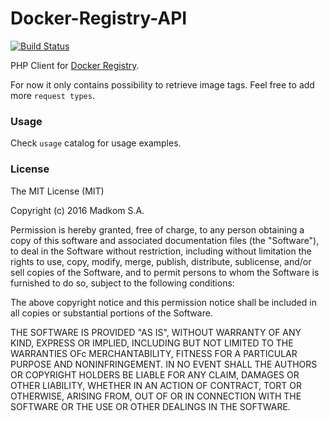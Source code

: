 # Docker-Registry-API    
[![Build Status](https://travis-ci.org/madkom/docker-registry-client.svg?branch=master)](https://travis-ci.org/madkom/docker-registry-client)


PHP Client for [Docker Registry](https://docs.docker.com/registry/spec/api/).
 
For now it only contains possibility to retrieve image tags. Feel free to add more `request types`.

### Usage
Check `usage` catalog for usage examples.

### License
The MIT License (MIT)

Copyright (c) 2016 Madkom S.A.

Permission is hereby granted, free of charge, to any person obtaining a copy
of this software and associated documentation files (the "Software"), to deal
in the Software without restriction, including without limitation the rights
to use, copy, modify, merge, publish, distribute, sublicense, and/or sell
copies of the Software, and to permit persons to whom the Software is furnished
to do so, subject to the following conditions:

The above copyright notice and this permission notice shall be included in all
copies or substantial portions of the Software.

THE SOFTWARE IS PROVIDED "AS IS", WITHOUT WARRANTY OF ANY KIND, EXPRESS OR
IMPLIED, INCLUDING BUT NOT LIMITED TO THE WARRANTIES OFc MERCHANTABILITY,
FITNESS FOR A PARTICULAR PURPOSE AND NONINFRINGEMENT. IN NO EVENT SHALL THE
AUTHORS OR COPYRIGHT HOLDERS BE LIABLE FOR ANY CLAIM, DAMAGES OR OTHER
LIABILITY, WHETHER IN AN ACTION OF CONTRACT, TORT OR OTHERWISE, ARISING FROM,
OUT OF OR IN CONNECTION WITH THE SOFTWARE OR THE USE OR OTHER DEALINGS IN
THE SOFTWARE.